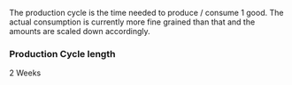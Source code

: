 The production cycle is the time needed to produce / consume 1 good. The actual consumption is currently more fine grained than that and the amounts are scaled down accordingly.

### Production Cycle length
2 Weeks
